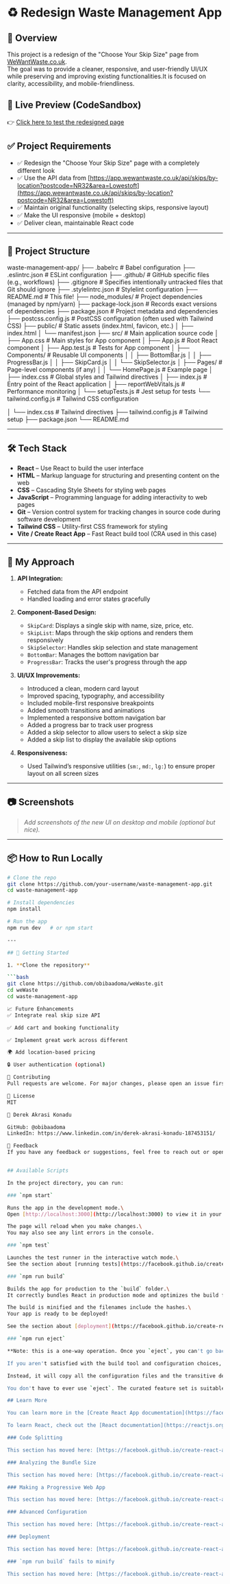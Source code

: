 # ♻️ Redesign Waste Management App

## 🧠 Overview

This project is a redesign of the "Choose Your Skip Size" page from [WeWantWaste.co.uk](https://wewantwaste.co.uk).  
The goal was to provide a cleaner, responsive, and user-friendly UI/UX while preserving and improving existing functionalities.It is focused on clarity, accessibility, and mobile-friendliness.

## 🔗 Live Preview (CodeSandbox)

👉 [Click here to test the redesigned page](https://ss669x-3000.csb.app/)


## ✅ Project Requirements

- ✅ Redesign the "Choose Your Skip Size" page with a completely different look
- ✅ Use the API data from [https://app.wewantwaste.co.uk/api/skips/by-location?postcode=NR32&area=Lowestoft](https://app.wewantwaste.co.uk/api/skips/by-location?postcode=NR32&area=Lowestoft)
- ✅ Maintain original functionality (selecting skips, responsive layout)
- ✅ Make the UI responsive (mobile + desktop)
- ✅ Deliver clean, maintainable React code
---

## 📂 Project Structure

waste-management-app/
├── .babelrc               # Babel configuration
├── .eslintrc.json         # ESLint configuration
├── .github/               # GitHub specific files (e.g., workflows)
├── .gitignore             # Specifies intentionally untracked files that Git should ignore
├── .stylelintrc.json      # Stylelint configuration
├── README.md              # This file!
├── node_modules/          # Project dependencies (managed by npm/yarn)
├── package-lock.json      # Records exact versions of dependencies
├── package.json           # Project metadata and dependencies
├── postcss.config.js      # PostCSS configuration (often used with Tailwind CSS)
├── public/                # Static assets (index.html, favicon, etc.)
│   ├── index.html
│   └── manifest.json
├── src/                   # Main application source code
│   ├── App.css            # Main styles for App component
│   ├── App.js             # Root React component
│   ├── App.test.js        # Tests for App component
│   ├── Components/        # Reusable UI components
│   │   ├── BottomBar.js
│   │   ├── ProgressBar.js
│   │   ├── SkipCard.js
│   │   └── SkipSelector.js
│   ├── Pages/             # Page-level components (if any)
│   │   └── HomePage.js    # Example page
│   ├── index.css          # Global styles and Tailwind directives
│   ├── index.js           # Entry point of the React application
│   ├── reportWebVitals.js # Performance monitoring
│   └── setupTests.js      # Jest setup for tests
└── tailwind.config.js     # Tailwind CSS configuration

│ └── index.css # Tailwind directives
├── tailwind.config.js # Tailwind setup
├── package.json
└── README.md


---

## 🛠️ Tech Stack

- **React** – Use React to build the user interface
- **HTML** – Markup language for structuring and presenting content on the web
- **CSS** – Cascading Style Sheets for styling web pages
- **JavaScript** – Programming language for adding interactivity to web pages
- **Git** – Version control system for tracking changes in source code during software development
- **Tailwind CSS** – Utility-first CSS framework for styling
- **Vite / Create React App** – Fast React build tool (CRA used in this case)



---

## 🚀 My Approach

1. **API Integration:**
   - Fetched data from the API endpoint
   - Handled loading and error states gracefully

2. **Component-Based Design:**
   - `SkipCard`: Displays a single skip with name, size, price, etc.
   - `SkipList`: Maps through the skip options and renders them responsively
   - `SkipSelector`: Handles skip selection and state management
   - `BottomBar`: Manages the bottom navigation bar
   - `ProgressBar`: Tracks the user's progress through the app

3. **UI/UX Improvements:**
   - Introduced a clean, modern card layout
   - Improved spacing, typography, and accessibility
   - Included mobile-first responsive breakpoints
   - Added smooth transitions and animations
   - Implemented a responsive bottom navigation bar
   - Added a progress bar to track user progress
   - Added a skip selector to allow users to select a skip size
   - Added a skip list to display the available skip options

4. **Responsiveness:**
   - Used Tailwind’s responsive utilities (`sm:`, `md:`, `lg:`) to ensure proper layout on all screen sizes


---

## 📷 Screenshots

> _Add screenshots of the new UI on desktop and mobile (optional but nice)._

---

## 📦 How to Run Locally

```bash
# Clone the repo
git clone https://github.com/your-username/waste-management-app.git
cd waste-management-app

# Install dependencies
npm install

# Run the app
npm run dev   # or npm start

---

## 🔧 Getting Started

1. **Clone the repository**

```bash
git clone https://github.com/obibaadoma/weWaste.git
cd weWaste
cd waste-management-app

📈 Future Enhancements
✅ Integrate real skip size API

✅ Add cart and booking functionality

✅ Implement great work across different 

🌍 Add location-based pricing

🔒 User authentication (optional)

🤝 Contributing
Pull requests are welcome. For major changes, please open an issue first to discuss what you would like to change.

📄 License
MIT

👤 Derek Akrasi Konadu

GitHub: @obibaadoma
LinkedIn: https://www.linkedin.com/in/derek-akrasi-konadu-187453151/

💬 Feedback
If you have any feedback or suggestions, feel free to reach out or open an issue.


## Available Scripts

In the project directory, you can run:

### `npm start`

Runs the app in the development mode.\
Open [http://localhost:3000](http://localhost:3000) to view it in your browser.

The page will reload when you make changes.\
You may also see any lint errors in the console.

### `npm test`

Launches the test runner in the interactive watch mode.\
See the section about [running tests](https://facebook.github.io/create-react-app/docs/running-tests) for more information.

### `npm run build`

Builds the app for production to the `build` folder.\
It correctly bundles React in production mode and optimizes the build for the best performance.

The build is minified and the filenames include the hashes.\
Your app is ready to be deployed!

See the section about [deployment](https://facebook.github.io/create-react-app/docs/deployment) for more information.

### `npm run eject`

**Note: this is a one-way operation. Once you `eject`, you can't go back!**

If you aren't satisfied with the build tool and configuration choices, you can `eject` at any time. This command will remove the single build dependency from your project.

Instead, it will copy all the configuration files and the transitive dependencies (webpack, Babel, ESLint, etc) right into your project so you have full control over them. All of the commands except `eject` will still work, but they will point to the copied scripts so you can tweak them. At this point you're on your own.

You don't have to ever use `eject`. The curated feature set is suitable for small and middle deployments, and you shouldn't feel obligated to use this feature. However we understand that this tool wouldn't be useful if you couldn't customize it when you are ready for it.

## Learn More

You can learn more in the [Create React App documentation](https://facebook.github.io/create-react-app/docs/getting-started).

To learn React, check out the [React documentation](https://reactjs.org/).

### Code Splitting

This section has moved here: [https://facebook.github.io/create-react-app/docs/code-splitting](https://facebook.github.io/create-react-app/docs/code-splitting)

### Analyzing the Bundle Size

This section has moved here: [https://facebook.github.io/create-react-app/docs/analyzing-the-bundle-size](https://facebook.github.io/create-react-app/docs/analyzing-the-bundle-size)

### Making a Progressive Web App

This section has moved here: [https://facebook.github.io/create-react-app/docs/making-a-progressive-web-app](https://facebook.github.io/create-react-app/docs/making-a-progressive-web-app)

### Advanced Configuration

This section has moved here: [https://facebook.github.io/create-react-app/docs/advanced-configuration](https://facebook.github.io/create-react-app/docs/advanced-configuration)

### Deployment

This section has moved here: [https://facebook.github.io/create-react-app/docs/deployment](https://facebook.github.io/create-react-app/docs/deployment)

### `npm run build` fails to minify

This section has moved here: [https://facebook.github.io/create-react-app/docs/troubleshooting#npm-run-build-fails-to-minify](https://facebook.github.io/create-react-app/docs/troubleshooting#npm-run-build-fails-to-minify)

